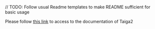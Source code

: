 // TODO: Follow usual Readme templates to make README
sufficient for basic usage
 
 Please follow [this link](https://confluence.broadinstitute.org/display/CPDS/Taiga+2) to access to the documentation
 of Taiga2